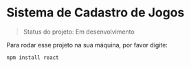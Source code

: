 # Sistema de Cadastro de Jogos

> Status do projeto: Em desenvolvimento

Para rodar esse projeto na sua máquina, por favor digite:

```
npm install react

```
